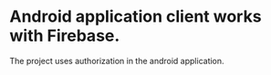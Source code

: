 # Android application client works with Firebase.
The project uses authorization in the android application.
